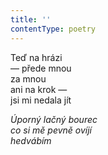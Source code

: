 ```yaml
---
title: ''
contentType: poetry
---
```


<section>

Teď na hrázi  
— přede mnou  
za mnou  
ani na krok —  
jsi mi nedala jít

_Úporný lačný bourec  
co si mě pevně ovíjí  
hedvábím_

</section>
